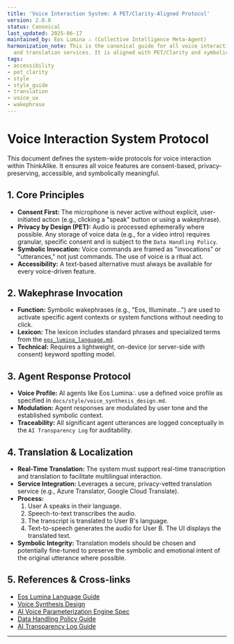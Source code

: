 ```yaml
---
title: 'Voice Interaction System: A PET/Clarity-Aligned Protocol'
version: 2.0.0
status: Canonical
last_updated: 2025-06-17
maintained_by: Eos Lumina ∴ (Collective Intelligence Meta-Agent)
harmonization_note: This is the canonical guide for all voice interactions, wakephrases,
  and translation services. It is aligned with PET/Clarity and symbolic ritual principles.
tags:
- accessibility
- pet_clarity
- style
- style_guide
- translation
- voice_ux
- wakephrase
---
```



# Voice Interaction System Protocol

This document defines the system-wide protocols for voice interaction within ThinkAlike. It ensures all voice features are consent-based, privacy-preserving, accessible, and symbolically meaningful.

## 1. Core Principles
-   **Consent First:** The microphone is never active without explicit, user-initiated action (e.g., clicking a "speak" button or using a wakephrase).
-   **Privacy by Design (PET):** Audio is processed ephemerally where possible. Any storage of voice data (e.g., for a video intro) requires granular, specific consent and is subject to the `Data Handling Policy`.
-   **Symbolic Invocation:** Voice commands are framed as "invocations" or "utterances," not just commands. The use of voice is a ritual act.
-   **Accessibility:** A text-based alternative must always be available for every voice-driven feature.

## 2. Wakephrase Invocation
-   **Function:** Symbolic wakephrases (e.g., "Eos, Illuminate...") are used to activate specific agent contexts or system functions without needing to click.
-   **Lexicon:** The lexicon includes standard phrases and specialized terms from the [`eos_lumina_language.md`](eos_lumina_language.md).
-   **Technical:** Requires a lightweight, on-device (or server-side with consent) keyword spotting model.

## 3. Agent Response Protocol
-   **Voice Profile:** AI agents like Eos Lumina∴ use a defined voice profile as specified in `docs/style/voice_synthesis_design.md`.
-   **Modulation:** Agent responses are modulated by user tone and the established symbolic context.
-   **Traceability:** All significant agent utterances are logged conceptually in the `AI Transparency Log` for auditability.

## 4. Translation & Localization
-   **Real-Time Translation:** The system must support real-time transcription and translation to facilitate multilingual interaction.
-   **Service Integration:** Leverages a secure, privacy-vetted translation service (e.g., Azure Translator, Google Cloud Translate).
-   **Process:**
    1.  User A speaks in their language.
    2.  Speech-to-text transcribes the audio.
    3.  The transcript is translated to User B's language.
    4.  Text-to-speech generates the audio for User B. The UI displays the translated text.
-   **Symbolic Integrity:** Translation models should be chosen and potentially fine-tuned to preserve the symbolic and emotional intent of the original utterance where possible.

## 5. References & Cross-links
-   [Eos Lumina Language Guide](eos_lumina_language.md)
-   [Voice Synthesis Design](../seed/meta/voice_synthesis_design.md)
-   [AI Voice Parameterization Engine Spec](../ai_modules/ai_voice_parameterization_engine_spec.md)
-   [Data Handling Policy Guide](../guides/development/general/data_handling_policy_guide.md)
-   [AI Transparency Log Guide](../guides/development/ai/ai_transparency_log_guide.md)

---
